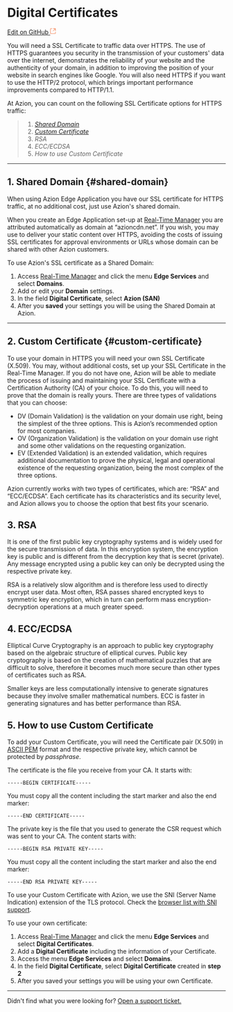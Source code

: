 # Digital **Certificates**

[Edit on GitHub <svg width="14" height="14" xmlns="http://www.w3.org/2000/svg"><g fill="none" stroke="#F3652B"><path d="M4.81.71H.672v11.43H12.1V8.001" stroke-width=".8"/><path d="M6.87.786h5.155V5.94M6.31 6.5L12.026.786"/></g></svg>](https://github.com/aziontech/docs_en/edit/master/edge-application/digital-certificates/index.md)

You will need a SSL Certificate to traffic data over HTTPS. The use of HTTPS guarantees you security in the transmission of your customers' data over the internet, demonstrates the reliability of your website and the authenticity of your domain, in addition to improving the position of your website in search engines like Google. You will also need HTTPS if you want to use the HTTP/2 protocol, which brings important performance improvements compared to HTTP/1.1.

At Azion, you can count on the following SSL Certificate options for HTTPS traffic:

> 1. _[Shared Domain](#shared-domain)_
> 2. _[Custom Certificate](#custom-certificate)_
> 3. _RSA_
> 4. _ECC/ECDSA_
> 5. _How to use Custom Certificate_

---

## 1. Shared Domain {#shared-domain}

When using Azion Edge Application you have our SSL certificate for HTTPS traffic, at no additional cost, just use Azion's shared domain.

When you create an Edge Application set-up at [Real-Time Manager](https://manager.azion.com/) you are attributed automatically as domain at “azioncdn.net”. If you wish, you may use to deliver your static content over HTTPS, avoiding the costs of issuing SSL certificates for approval environments or URLs whose domain can be shared with other Azion customers.

To use Azion's SSL certificate as a Shared Domain:

1.  Access [Real-Time Manager](https://manager.azion.com/) and click the menu **Edge Services** and select **Domains**.
2.  Add or edit your **Domain** settings.
3.  In the field **Digital Certificate**, select **Azion (SAN)**
4.  After you **saved** your settings you will be using the Shared Domain at Azion.

---

## 2. Custom Certificate {#custom-certificate}

To use your domain in HTTPS you will need your own SSL Certificate (X.509). You may, without additional costs, set up your SSL Certificate in the Real-Time Manager. If you do not have one, Azion will be able to mediate the process of issuing and maintaining your SSL Certificate with a Certification Authority (CA) of your choice. To do this, you will need to prove that the domain is really yours. There are three types of validations that you can choose:

- DV (Domain Validation) is the validation on your domain use right, being the simplest of the three options. This is Azion’s recommended option for most companies.
- OV (Organization Validation) is the validation on your domain use right and some other validations on the requesting organization.
- EV (Extended Validation) is an extended validation, which requires additional documentation to prove the physical, legal and operational existence of the requesting organization, being the most complex of the three options.

Azion currently works with two types of certificates, which are: “RSA” and “ECC/ECDSA”. Each certificate has its characteristics and its security level, and Azion allows you to choose the option that best fits your scenario.

## 3. RSA

It is one of the first public key cryptography systems and is widely used for the secure transmission of data. In this encryption system, the encryption key is public and is different from the decryption key that is secret (private). Any message encrypted using a public key can only be decrypted using the respective private key.  

RSA is a relatively slow algorithm and is therefore less used to directly encrypt user data. Most often, RSA passes shared encrypted keys to symmetric key encryption, which in turn can perform mass encryption-decryption operations at a much greater speed.

## 4. ECC/ECDSA

Elliptical Curve Cryptography is an approach to public key cryptography based on the algebraic structure of elliptical curves. Public key cryptography is based on the creation of mathematical puzzles that are difficult to solve, therefore it becomes much more secure than other types of certificates such as RSA.

Smaller keys are less computationally intensive to generate signatures because they involve smaller mathematical numbers. ECC is faster in generating signatures and has better performance than RSA.

## 5. How to use Custom Certificate

To add your Custom Certificate, you will need the Certificate pair (X.509) in [ASCII PEM](https://www.google.com.br/search?q=Como+converter+um+certificado+PFX+para+PEM&cad=h) format and the respective private key, which cannot be protected by *passphrase*.

The certificate is the file you receive from your CA. It starts with:

~~~
-----BEGIN CERTIFICATE-----
~~~

You must copy all the content including the start marker and also the end marker:

~~~
-----END CERTIFICATE-----
~~~

The private key is the file that you used to generate the CSR request which was sent to your CA. The content starts with:

~~~
-----BEGIN RSA PRIVATE KEY-----
~~~

You must copy all the content including the start marker and also the end marker:

~~~
-----END RSA PRIVATE KEY-----
~~~

To use your Custom Certificate with Azion, we use the SNI (Server Name Indication) extension of the TLS protocol. Check the [browser list with SNI support](https://caniuse.com/#feat=sni).

To use your own certificate:

1.  Access [Real-Time Manager](https://manager.azion.com/)  and click the menu **Edge Services** and select **Digital Certificates**.
2.  Add a **Digital Certificate** including the information of your Certificate.
3.  Access the menu **Edge Services** and select **Domains**.
4.  In the field **Digital Certificate**, select **Digital Certificate** created in **step 2**
5.  After you saved your settings you will be using your own Certificate.

---

Didn't find what you were looking for? [Open a support ticket.](https://tickets.azion.com/)
